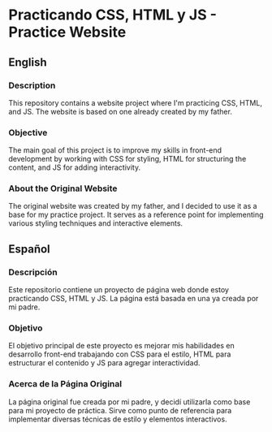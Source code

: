 # Practicando CSS, HTML y JS - Practice Website

## English

### Description
This repository contains a website project where I'm practicing CSS, HTML, and JS. The website is based on one already created by my father.

### Objective
The main goal of this project is to improve my skills in front-end development by working with CSS for styling, HTML for structuring the content, and JS for adding interactivity.

### About the Original Website
The original website was created by my father, and I decided to use it as a base for my practice project. It serves as a reference point for implementing various styling techniques and interactive elements.

## Español

### Descripción
Este repositorio contiene un proyecto de página web donde estoy practicando CSS, HTML y JS. La página está basada en una ya creada por mi padre.

### Objetivo
El objetivo principal de este proyecto es mejorar mis habilidades en desarrollo front-end trabajando con CSS para el estilo, HTML para estructurar el contenido y JS para agregar interactividad.

### Acerca de la Página Original
La página original fue creada por mi padre, y decidí utilizarla como base para mi proyecto de práctica. Sirve como punto de referencia para implementar diversas técnicas de estilo y elementos interactivos.
